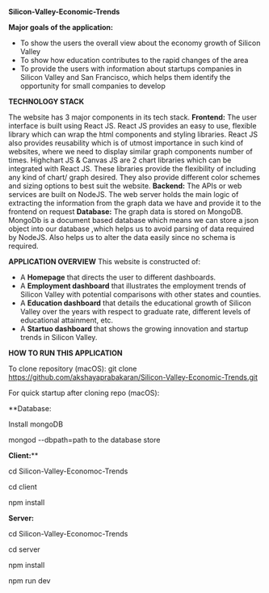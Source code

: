 **Silicon-Valley-Economic-Trends**

**Major goals of the application:**

- To show the users the overall view about the economy growth of Silicon Valley
- To show how education contributes to the rapid changes of the area
- To provide the users with information about startups companies in Silicon Valley and San Francisco, which helps them identify the opportunity for small companies to develop

**TECHNOLOGY STACK**

The website has 3 major components in its tech stack.
**Frontend:**
	The user interface is built using React JS. React JS provides an easy to use, flexible library which can wrap the html components and styling libraries. React JS also provides reusability which is of utmost importance in such kind of websites, where we need to display similar graph components number of times.
	Highchart JS & Canvas JS are 2 chart libraries which can be integrated with React JS. These libraries provide the flexibility of including any kind of chart/ graph desired. They also provide different color schemes and sizing options to best suit the website.
**Backend:**
	The APIs or web services are built on NodeJS. The web server holds the main logic of extracting the information from the graph data we have and provide it to the frontend on request 
**Database:**
	The graph data is stored on MongoDB. MongoDb is a document based database which means we can store a json object into our database ,which helps us to avoid parsing of data required by NodeJS. Also helps us to alter the data easily since no schema is required.

**APPLICATION OVERVIEW**
This website is constructed of:
- A **Homepage** that directs the user to different dashboards.
- A **Employment dashboard** that illustrates the employment trends of Silicon Valley with potential comparisons with other states and counties.
- A **Education dashboard** that details the educational growth of Silicon Valley over the years with respect to graduate rate, different levels of educational attainment, etc.
- A **Startuo dashboard** that shows the growing innovation and startup trends in Silicon Valley.

**HOW TO RUN THIS APPLICATION**

To clone repository (macOS):
git clone https://github.com/akshayaprabakaran/Silicon-Valley-Economic-Trends.git


For quick startup after cloning repo (macOS):

**Database:

Install mongoDB

mongod --dbpath=path to the database store

  
**Client:****

cd Silicon-Valley-Economoc-Trends

cd client 

npm install 

**Server:**

cd Silicon-Valley-Economoc-Trends

cd server 

npm install

npm run dev

